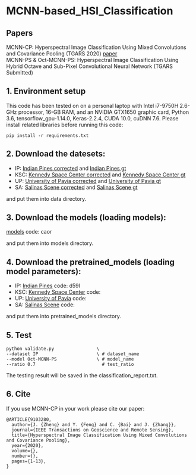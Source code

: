 # MCNN-based_HSI_Classification
## Papers
MCNN-CP: Hyperspectral Image Classification Using Mixed Convolutions and Covariance Pooling (TGARS 2020) [paper](https://ieeexplore.ieee.org/document/9103280/)  
MCNN-PS & Oct-MCNN-PS: Hyperspectral Image Classification Using Hybrid Octave and Sub-Pixel Convolutional Neural Network (TGARS Submitted)

## 1. Environment setup
This code has been tested on on a personal laptop with Intel i7-9750H 2.6-GHz processor, 16-GB RAM, and an NVIDIA GTX1650 graphic card, Python 3.6, tensorflow_gpu-1.14.0, Keras-2.2.4, CUDA 10.0, cuDNN 7.6. Please install related libraries before running this code:

    pip install -r requirements.txt

## 2. Download the datesets:
* IP:
[Indian Pines corrected](http://www.ehu.eus/ccwintco/uploads/6/67/Indian_pines_corrected.mat) and
    [Indian Pines gt](http://www.ehu.eus/ccwintco/uploads/c/c4/Indian_pines_gt.mat)
* KSC:
[Kennedy Space Center corrected](http://www.ehu.eus/ccwintco/uploads/2/26/KSC.mat) and
    [Kennedy Space Center gt](http://www.ehu.eus/ccwintco/uploads/a/a6/KSC_gt.mat)
* UP:
[University of Pavia corrected](http://www.ehu.eus/ccwintco/uploads/e/ee/PaviaU.mat) and
    [University of Pavia gt](http://www.ehu.eus/ccwintco/uploads/5/50/PaviaU_gt.mat)
* SA:
[Salinas Scene corrected](http://www.ehu.eus/ccwintco/uploads/a/a3/Salinas_corrected.mat) and
    [Salinas Scene gt](http://www.ehu.eus/ccwintco/uploads/f/fa/Salinas_gt.mat)

and put them into data directory.

## 3. Download the models (loading models):

[models](https://pan.baidu.com/s/1fnthMICtci2lfuWEihkDJA) code: caor

and put them into models directory.

## 4. Download the pretrained_models (loading model parameters):
* IP:
[Indian Pines](https://pan.baidu.com/s/1shzME97Y7Ci_5EvM9qdTWQ) code: d59l
* KSC:
[Kennedy Space Center]() code:
* UP:
[University of Pavia]() code:
* SA:
[Salinas Scene]() code:

and put them into pretrained_models directory.

## 5. Test

    python validate.py                \
	--dataset IP                      \ # dataset_name
	--model Oct-MCNN-PS               \ # model_name
	--ratio 0.7                         # test_ratio
           
The testing result will be saved in the classification_report.txt.

## 6. Cite
If you use MCNN-CP in your work please cite our paper:

    @ARTICLE{9103280,
      author={J. {Zheng} and Y. {Feng} and C. {Bai} and J. {Zhang}},
      journal={IEEE Transactions on Geoscience and Remote Sensing}, 
      title={Hyperspectral Image Classification Using Mixed Convolutions and Covariance Pooling}, 
      year={2020},
      volume={},
      number={},
      pages={1-13},
    }
